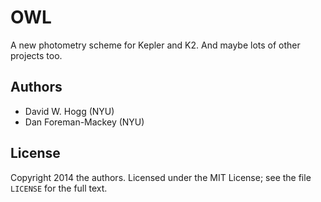 OWL
===

A new photometry scheme for Kepler and K2.
And maybe lots of other projects too.

Authors
-------
* David W. Hogg (NYU)
* Dan Foreman-Mackey (NYU)

License
-------
Copyright 2014 the authors.
Licensed under the MIT License; see the file `LICENSE` for the full text.
